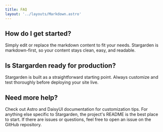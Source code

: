 ```yaml
---
title: FAQ
layout: '../layouts/Markdown.astro'
---
```


## How do I get started?
Simply edit or replace the markdown content to fit your needs. Stargarden is markdown-first, so your content stays clean, easy, and readable.

## Is Stargarden ready for production?
Stargarden is built as a straightforward starting point. Always customize and test thoroughly before deploying your site live.

## Need more help?
Check out Astro and DaisyUI documentation for customization tips. For anything else specific to Stargarden, the project's README is the best place to start. If there are issues or questions, feel free to open an issue on the GitHub repository.
